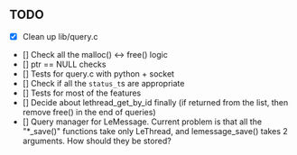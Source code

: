 ## TODO

- [x] Clean up lib/query.c
- [] Check all the malloc() <-> free() logic
- [] ptr == NULL checks
- [] Tests for query.c with python + socket
- [] Check if all the `status_t`s are appropriate
- [] Tests for most of the features
- [] Decide about lethread_get_by_id finally (if returned from the list, then remove free() in the end of queries)
- [] Query manager for LeMessage. Current problem is that all the "*_save()" functions take only LeThread, and lemessage_save() takes 2 arguments. How should they be stored?